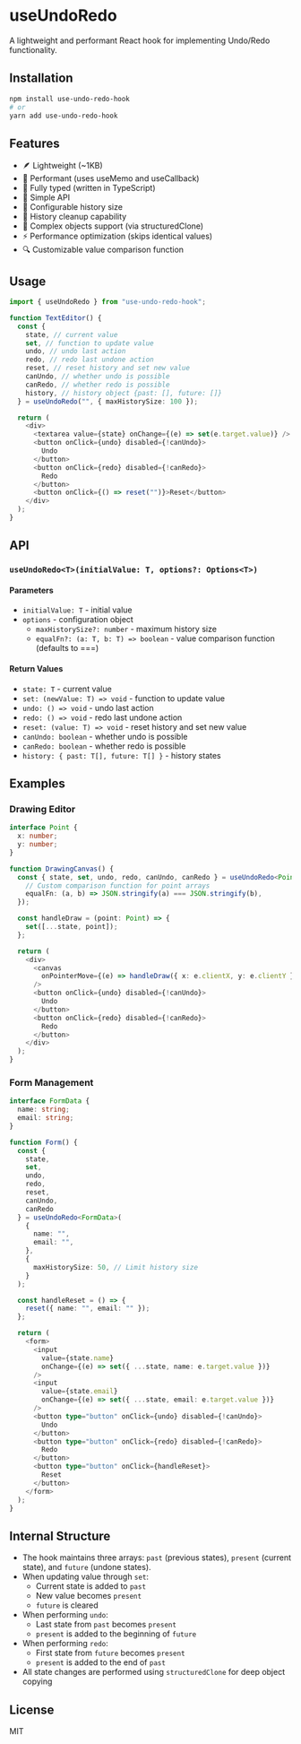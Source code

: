 # useUndoRedo

A lightweight and performant React hook for implementing Undo/Redo functionality.

## Installation

```bash
npm install use-undo-redo-hook
# or
yarn add use-undo-redo-hook
```

## Features

- 🪶 Lightweight (~1KB)
- 🚀 Performant (uses useMemo and useCallback)
- 💪 Fully typed (written in TypeScript)
- 🎯 Simple API
- 🔄 Configurable history size
- 🧹 History cleanup capability
- 🎨 Complex objects support (via structuredClone)
- ⚡ Performance optimization (skips identical values)
- 🔍 Customizable value comparison function

## Usage

```typescript
import { useUndoRedo } from "use-undo-redo-hook";

function TextEditor() {
  const {
    state, // current value
    set, // function to update value
    undo, // undo last action
    redo, // redo last undone action
    reset, // reset history and set new value
    canUndo, // whether undo is possible
    canRedo, // whether redo is possible
    history, // history object {past: [], future: []}
  } = useUndoRedo("", { maxHistorySize: 100 });

  return (
    <div>
      <textarea value={state} onChange={(e) => set(e.target.value)} />
      <button onClick={undo} disabled={!canUndo}>
        Undo
      </button>
      <button onClick={redo} disabled={!canRedo}>
        Redo
      </button>
      <button onClick={() => reset("")}>Reset</button>
    </div>
  );
}
```

## API

### `useUndoRedo<T>(initialValue: T, options?: Options<T>)`

#### Parameters

- `initialValue: T` - initial value
- `options` - configuration object
  - `maxHistorySize?: number` - maximum history size
  - `equalFn?: (a: T, b: T) => boolean` - value comparison function (defaults to ===)

#### Return Values

- `state: T` - current value
- `set: (newValue: T) => void` - function to update value
- `undo: () => void` - undo last action
- `redo: () => void` - redo last undone action
- `reset: (value: T) => void` - reset history and set new value
- `canUndo: boolean` - whether undo is possible
- `canRedo: boolean` - whether redo is possible
- `history: { past: T[], future: T[] }` - history states

## Examples

### Drawing Editor

```typescript
interface Point {
  x: number;
  y: number;
}

function DrawingCanvas() {
  const { state, set, undo, redo, canUndo, canRedo } = useUndoRedo<Point[]>([], {
    // Custom comparison function for point arrays
    equalFn: (a, b) => JSON.stringify(a) === JSON.stringify(b),
  });

  const handleDraw = (point: Point) => {
    set([...state, point]);
  };

  return (
    <div>
      <canvas
        onPointerMove={(e) => handleDraw({ x: e.clientX, y: e.clientY })}
      />
      <button onClick={undo} disabled={!canUndo}>
        Undo
      </button>
      <button onClick={redo} disabled={!canRedo}>
        Redo
      </button>
    </div>
  );
}
```

### Form Management

```typescript
interface FormData {
  name: string;
  email: string;
}

function Form() {
  const {
    state,
    set,
    undo,
    redo,
    reset,
    canUndo,
    canRedo
  } = useUndoRedo<FormData>(
    {
      name: "",
      email: "",
    },
    {
      maxHistorySize: 50, // Limit history size
    }
  );

  const handleReset = () => {
    reset({ name: "", email: "" });
  };

  return (
    <form>
      <input
        value={state.name}
        onChange={(e) => set({ ...state, name: e.target.value })}
      />
      <input
        value={state.email}
        onChange={(e) => set({ ...state, email: e.target.value })}
      />
      <button type="button" onClick={undo} disabled={!canUndo}>
        Undo
      </button>
      <button type="button" onClick={redo} disabled={!canRedo}>
        Redo
      </button>
      <button type="button" onClick={handleReset}>
        Reset
      </button>
    </form>
  );
}
```

## Internal Structure

- The hook maintains three arrays: `past` (previous states), `present` (current state), and `future` (undone states).
- When updating value through `set`:
  - Current state is added to `past`
  - New value becomes `present`
  - `future` is cleared
- When performing `undo`:
  - Last state from `past` becomes `present`
  - `present` is added to the beginning of `future`
- When performing `redo`:
  - First state from `future` becomes `present`
  - `present` is added to the end of `past`
- All state changes are performed using `structuredClone` for deep object copying

## License

MIT
